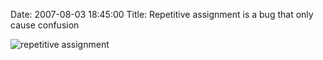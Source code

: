 Date: 2007-08-03 18:45:00
Title: Repetitive assignment is a bug that only cause confusion

<img src="http://farm2.static.flickr.com/1426/999738430_571d72401d_o.jpg" alt="repetitive assignment" />
